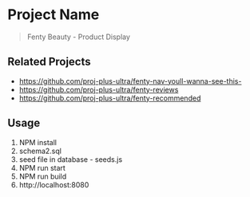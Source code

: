 # Project Name

> Fenty Beauty - Product Display

## Related Projects

  - https://github.com/proj-plus-ultra/fenty-nav-youll-wanna-see-this-
  - https://github.com/proj-plus-ultra/fenty-reviews
  - https://github.com/proj-plus-ultra/fenty-recommended

## Usage

1. NPM install
2. schema2.sql
3. seed file in database - seeds.js
4. NPM run start
5. NPM run build
6. http://localhost:8080



